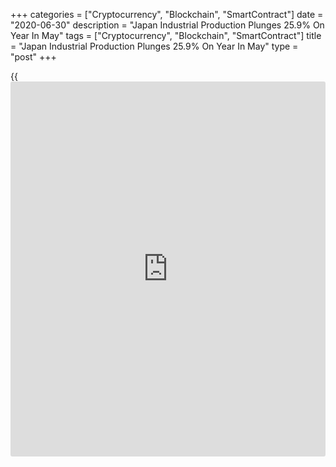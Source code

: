+++
categories = ["Cryptocurrency", "Blockchain", "SmartContract"]
date = "2020-06-30"
description = "Japan Industrial Production Plunges 25.9% On Year In May"
tags = ["Cryptocurrency", "Blockchain", "SmartContract"]
title = "Japan Industrial Production Plunges 25.9% On Year In May"
type = "post"
+++

{{<iframe id="large-banner" src="https://www.bounty.group/#slide=23.0" width="100%" height="600" scrolling="no" style="border: 0px solid rgb(216, 221, 230); border-radius: 3px;">}}

Industrial output in Japan plummeted 25.9 percent on year in May, the
Ministry of Economy, Trade and Industry said on Tuesday.

That was well shy of expectations for a drop of 11.3 percent following
the 15.0 percent decline in the previous month.

On a seasonally adjusted monthly basis, industrial production sank 8.4
percent - again missing estimates for a drop of 5.6 percent following
the 9.8 percent slide in April.

Upon the release of the data, the METI downgraded its assessment of
industrial production, saying that it is declining rapidly.

Industries that contributed to the decline in production included motor
vehicles, production machinery and iron and steel.

Shipments were down 8.4 percent on month and 26.5 percent on year, while
inventories fell 2.5 percent on month and 0.4 percent on year.

Industries that contributed to the gall in shipments included motor
vehicles, production machinery and iron and steel. Industries that
contributed to the fall in inventories also included motor vehicles,
production machinery and iron and steel.

According to the METI's production forecast, industrial production is
expected to gain 5.7 percent on month in June and 9.2 percent on month
in July.

Also on Tuesday, the Ministry of Internal Affairs and Communications
said that the unemployment rate in Japan came in at a seasonally
adjusted 2.9 percent in May - missing expectations for 2.8 percent and
up from 2.6 percent in April.

The job-to-applicant ratio was 1.20, also missing forecasts for 1.23 and
down from 1.32 in the previous month.

The number of employed persons in May was 66.56 million, a decrease of
760,000 from the previous year, while the number of unemployed persons
in May was 1.98 million, an increase of 330,000 from the previous year.

For comments and feedback [contact](https://www.playgroundfx.com/contact/): editorial@rtt[news](https://www.letsplayfx.com/blog/forex-news-website/).com

[Economic News][1]

 **What parts of the world are seeing the best (and worst) economic
performances lately? Click[here][2] to check out our [Econ Scorecard][2]
and find out! See up-to-the-moment [ranking](https://www.playgroundfx.com/blog/crypto-exchange-ranking/)s for the best and worst
performers in [GDP][2], [unemployment rate][3], [inflation][4] and much
more.**

   1. www.rtt[news](https://www.letsplayfx.com/blog/forex-news-website/).com/Content/EconomicNews.aspx
   2. www.rtt[news](https://www.letsplayfx.com/blog/forex-news-website/).com/economic-scorecard/world-rank/GDP/highest-performance.aspx
   3. www.rtt[news](https://www.letsplayfx.com/blog/forex-news-website/).com/economic-scorecard/world-rank/unemployment-rate/lowest-performance.aspx
   4. www.rtt[news](https://www.letsplayfx.com/blog/forex-news-website/).com/economic-scorecard/world-rank/CPI/highest-performance.aspx